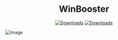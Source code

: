 <div align="center">
	<h1>WinBooster</h1>
	</a>
	<a href="https://github.com/Nekiplay/MeteorPlus/releases"><img src="https://img.shields.io/github/downloads/WinBooster/WinBooster_Cloud/total" alt="Downloads"/></a>
	<a href="https://github.com/Nekiplay/MeteorPlus/releases"><img src="https://img.shields.io/github/downloads/WinBooster/WinBooster_Cloud/2.0.9.1/total" alt="Downloads"/></a>
</div>

![image](https://user-images.githubusercontent.com/35975332/236732869-bf4c0a5d-98a6-4985-8cca-305abae28dbe.png)
